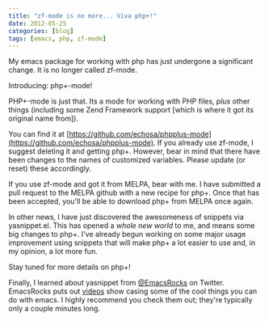 ```yaml
---
title: "zf-mode is no more... Viva php+!"
date: 2012-05-25
categories: [blog]
tags: [emacs, php, zf-mode]
---
```

My emacs package for working with php has just undergone a significant change. It is no longer called zf-mode.
<!--more-->
Introducing: php+-mode!

PHP+-mode is just that. Its a mode for working with PHP files, *plus* other things (including some Zend Framework support [which is where it got its original name from]).

You can find it at [https://github.com/echosa/phpplus-mode](https://github.com/echosa/phpplus-mode). If you already use zf-mode, I suggest deleting it and getting php+. However, bear in mind that there have been changes to the names of customized variables. Please update (or reset) these accordingly.

If you use zf-mode and got it from MELPA, bear with me. I have submitted a pull request to the MELPA github with a new recipe for php+. Once that has been accepted, you'll be able to download php+ from MELPA once again.

In other news, I have just discovered the awesomeness of snippets via yasnippet.el. This has opened a *whole new world* to me, and means some big changes to php+. I've already begun working on some major usage improvement using snippets that will make php+ a lot easier to use and, in my opinion, a lot more fun.

Stay tuned for more details on php+!

Finally, I learned about yasnippet from [@EmacsRocks](http://twitter.com/#!/emacsrocks) on Twitter. EmacsRocks puts out [videos](http://emacsrocks.com/) show casing some of the cool things you can do with emacs. I highly recommend you check them out; they're typically only a couple minutes long.
